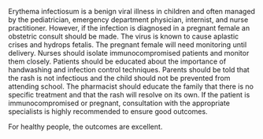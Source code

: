 Erythema infectiosum is a benign viral illness in children and often managed by the pediatrician, emergency department physician, internist, and nurse practitioner. However, if the infection is diagnosed in a pregnant female an obstetric consult should be made. The virus is known to cause aplastic crises and hydrops fetalis. The pregnant female will need monitoring until delivery. Nurses should isolate immunocompromised patients and monitor them closely. Patients should be educated about the importance of handwashing and infection control techniques. Parents should be told that the rash is not infectious and the child should not be prevented from attending school. The pharmacist should educate the family that there is no specific treatment and that the rash will resolve on its own. If the patient is immunocompromised or pregnant, consultation with the appropriate specialists is highly recommended to ensure good outcomes.

For healthy people, the outcomes are excellent.